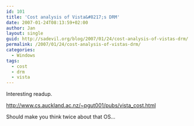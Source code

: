 ```yaml
---
id: 101
title: 'Cost analysis of Vista&#8217;s DRM'
date: 2007-01-24T08:13:59+02:00
author: Jan
layout: single
guid: http://sadevil.org/blog/2007/01/24/cost-analysis-of-vistas-drm/
permalink: /2007/01/24/cost-analysis-of-vistas-drm/
categories:
  - Windows
tags:
  - cost
  - drm
  - vista
---
```

Interesting readup.

<a href="http://www.cs.auckland.ac.nz/~pgut001/pubs/vista_cost.html" target="_blank">http://www.cs.auckland.ac.nz/~pgut001/pubs/vista_cost.html</a>

Should make you think twice about that OS&#8230;